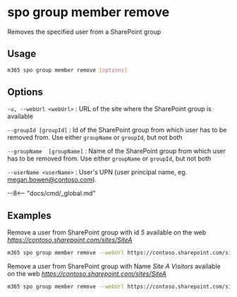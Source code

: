 # spo group member remove

Removes the specified user from a SharePoint group

## Usage

```sh
m365 spo group member remove [options]
```

## Options

`-u, --webUrl <webUrl>`
: URL of the site where the SharePoint group is available

`--groupId [groupId]`
: Id of the SharePoint group from which user has to be removed from. Use either `groupName` or `groupId`, but not both

`--groupName  [groupName]`
: Name of the SharePoint group from which user has to be removed from. Use either `groupName` or `groupId`, but not both

`--userName <userName>`
: User's UPN (user principal name, eg. megan.bowen@contoso.com).

--8<-- "docs/cmd/_global.md"

## Examples

Remove a user from SharePoint group with id _5_ available on the web _https://contoso.sharepoint.com/sites/SiteA_

```sh
m365 spo group member remove --webUrl https://contoso.sharepoint.com/sites/SiteA --groupId 5 --userName "Alex.Wilber@contoso.com"
```

Remove a user from SharePoint group with Name _Site A Visitors_ available on the web _https://contoso.sharepoint.com/sites/SiteA_

```sh
m365 spo group member remove --webUrl https://contoso.sharepoint.com/sites/SiteA --groupName "Site A Visitors" --userName "Alex.Wilber@contoso.com"
```
